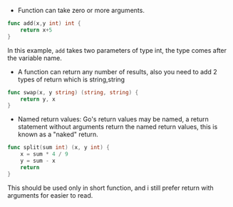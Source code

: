 - Function can take zero or more arguments.
```go
func add(x,y int) int {
    return x+5
}
```
In this example, `add` takes two parameters of type int, the type comes after the variable name.

- A function can return any number of results, also you need to add 2 types of return which is string,string
```go
func swap(x, y string) (string, string) {
    return y, x
}
```

- Named return values: Go's return values may be named, a return statement without arguments return the named return values, this is known as a "naked" return.
```go
func split(sum int) (x, y int) {
    x = sum * 4 / 9
    y = sum - x
    return
}
```
This should be used only in short function, and i still prefer return with arguments for easier to read.